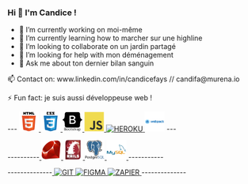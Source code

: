 ### Hi 👋 I'm Candice !

- 🔭 I’m currently working on moi-même
- 🌱 I’m currently learning how to marcher sur une highline
- 👯 I’m looking to collaborate on un jardin partagé
- 🤔 I’m looking for help with mon déménagement
- 💬 Ask me about ton dernier bilan sanguin


<p> 📫 Contact on: www.linkedin.com/in/candicefays  //  candifa@murena.io </p>
<p>⚡ Fun fact: je suis aussi développeuse web !</p>

<p align="left"> 
--- <a href="https://www.w3.org/html/" target="_blank" rel="noreferrer"> <img src="https://raw.githubusercontent.com/devicons/devicon/master/icons/html5/html5-original-wordmark.svg" alt="HTMLl5" width="40" height="40"/> </a>      <a href="https://www.w3schools.com/css/" target="_blank" rel="noreferrer"> <img src="https://raw.githubusercontent.com/devicons/devicon/master/icons/css3/css3-original-wordmark.svg" alt="CSS3" width="40" height="40"/> </a>      <a href="https://getbootstrap.com" target="_blank" rel="noreferrer"> <img src="https://raw.githubusercontent.com/devicons/devicon/master/icons/bootstrap/bootstrap-plain-wordmark.svg" alt="BOOTSTRAP" width="40" height="40"/> </a>      <a href="https://developer.mozilla.org/en-US/docs/Web/JavaScript" target="_blank" rel="noreferrer"> <img src="https://raw.githubusercontent.com/devicons/devicon/master/icons/javascript/javascript-original.svg" alt="JAVASCRIPTt" width="40" height="40"/>      <a href="https://heroku.com" target="_blank" rel="noreferrer"> <img src="https://www.vectorlogo.zone/logos/heroku/heroku-icon.svg" alt="HEROKU" width="40" height="40"/> </a>      <a href="https://webpack.js.org" target="_blank" rel="noreferrer"> <img src="https://raw.githubusercontent.com/devicons/devicon/d00d0969292a6569d45b06d3f350f463a0107b0d/icons/webpack/webpack-original-wordmark.svg" alt="WEBPACK" width="40" height="40"/></a> ---

----------<a href="https://www.ruby-lang.org/en/" target="_blank" rel="noreferrer"> <img src="https://raw.githubusercontent.com/devicons/devicon/master/icons/ruby/ruby-original.svg" alt="RUBY" width="40" height="40"/> </a>      <a href="https://rubyonrails.org" target="_blank" rel="noreferrer"> <img src="https://raw.githubusercontent.com/devicons/devicon/master/icons/rails/rails-original-wordmark.svg" alt="RAILS" width="40" height="40"/> </a>      <a href="https://www.postgresql.org" target="_blank" rel="noreferrer"> <img src="https://raw.githubusercontent.com/devicons/devicon/master/icons/postgresql/postgresql-original-wordmark.svg" alt="POSTGRESQL" width="40" height="40"/> </a>      <a href="https://www.mysql.com/" target="_blank" rel="noreferrer"> <img src="https://raw.githubusercontent.com/devicons/devicon/master/icons/mysql/mysql-original-wordmark.svg" alt="MYSQL" width="40" height="40"/> </a>-----------
  
--------------<a href="https://git-scm.com/" target="_blank" rel="noreferrer"> <img src="https://www.vectorlogo.zone/logos/git-scm/git-scm-icon.svg" alt="GIT" width="40" height="40"/> </a>      <a href="https://www.figma.com/" target="_blank" rel="noreferrer"> <img src="https://www.vectorlogo.zone/logos/figma/figma-icon.svg" alt="FIGMA" width="40" height="40"/> </a>      <a href="https://zapier.com" target="_blank" rel="noreferrer"> <img src="https://www.vectorlogo.zone/logos/zapier/zapier-icon.svg" alt="ZAPIER" width="40" height="40"/> </a>  -------------- </p>
<p align="left"> 
